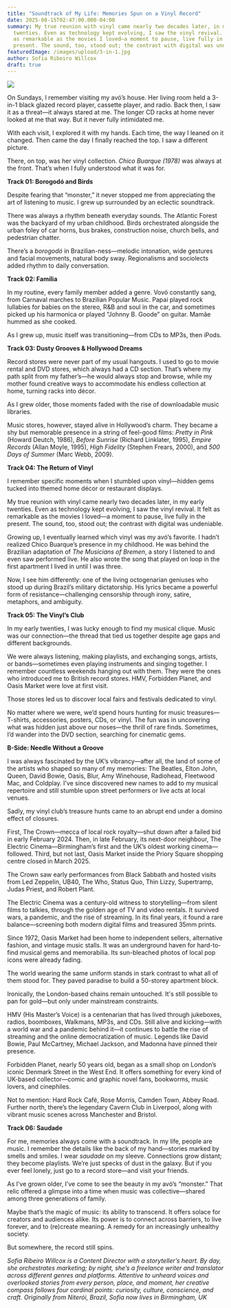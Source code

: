 ```yaml
---
title: "Soundtrack of My Life: Memories Spun on a Vinyl Record"
date: 2025-08-15T02:47:00.000-04:00
summary: My true reunion with vinyl came nearly two decades later, in my early
  twenties. Even as technology kept evolving, I saw the vinyl revival. It felt
  as remarkable as the movies I loved—a moment to pause, live fully in the
  present. The sound, too, stood out; the contrast with digital was undeniable.
featuredImage: /images/upload/3-in-1.jpg
author: Sofia Ribeiro Willcox
draft: true
---
```



![](/images/upload/3-in-1.jpg)

On Sundays, I remember visiting my avó’s house. Her living room held a 3-in-1 black glazed record player, cassette player, and radio. Back then, I saw it as a threat—it always stared at me. The longer CD racks at home never looked at me that way. But it never fully intimidated me.

With each visit, I explored it with my hands. Each time, the way I leaned on it changed. Then came the day I finally reached the top. I saw a different picture.

There, on top, was her vinyl collection. *Chico Buarque (1978)* was always at the front. That’s when I fully understood what it was for.

**Track 01: Borogodó and Birds**

Despite fearing that “monster,” it never stopped me from appreciating the art of listening to music. I grew up surrounded by an eclectic soundtrack.

There was always a rhythm beneath everyday sounds. The Atlantic Forest was the backyard of my urban childhood. Birds orchestrated alongside the urban foley of car horns, bus brakes, construction noise, church bells, and pedestrian chatter.

There’s a *borogodó* in Brazilian-ness—melodic intonation, wide gestures and facial movements, natural body sway. Regionalisms and sociolects added rhythm to daily conversation.

**Track 02: Família**

In my routine, every family member added a genre. Vovó constantly sang, from Carnaval marches to Brazilian Popular Music. Papai played rock lullabies for babies on the stereo, R&B and soul in the car, and sometimes picked up his harmonica or played “Johnny B. Goode” on guitar. Mamãe hummed as she cooked.

As I grew up, music itself was transitioning—from CDs to MP3s, then iPods.

**Track 03: Dusty Grooves & Hollywood Dreams**

Record stores were never part of my usual hangouts. I used to go to movie rental and DVD stores, which always had a CD section. That’s where my path split from my father’s—he would always stop and browse, while my mother found creative ways to accommodate his endless collection at home, turning racks into décor.

As I grew older, those moments faded with the rise of downloadable music libraries.

Music stores, however, stayed alive in Hollywood’s charm. They became a shy but memorable presence in a string of feel-good films: *Pretty in Pink* (Howard Deutch, 1986), *Before Sunrise* (Richard Linklater, 1995), *Empire Records* (Allan Moyle, 1995), *High Fidelity* (Stephen Frears, 2000), and *500 Days of Summer* (Marc Webb, 2009).

**Track 04: The Return of Vinyl**

I remember specific moments when I stumbled upon vinyl—hidden gems tucked into themed home décor or restaurant displays.

My true reunion with vinyl came nearly two decades later, in my early twenties. Even as technology kept evolving, I saw the vinyl revival. It felt as remarkable as the movies I loved—a moment to pause, live fully in the present. The sound, too, stood out; the contrast with digital was undeniable.

Growing up, I eventually learned which vinyl was my avó’s favorite. I hadn’t realized Chico Buarque’s presence in my childhood. He was behind the Brazilian adaptation of *The Musicians of Bremen*, a story I listened to and even saw performed live. He also wrote the song that played on loop in the first apartment I lived in until I was three.

Now, I see him differently: one of the living octogenarian geniuses who stood up during Brazil’s military dictatorship. His lyrics became a powerful form of resistance—challenging censorship through irony, satire, metaphors, and ambiguity.

**Track 05: The Vinyl’s Club**

In my early twenties, I was lucky enough to find my musical clique. Music was our connection—the thread that tied us together despite age gaps and different backgrounds.

We were always listening, making playlists, and exchanging songs, artists, or bands—sometimes even playing instruments and singing together. I remember countless weekends hanging out with them. They were the ones who introduced me to British record stores. HMV, Forbidden Planet, and Oasis Market were love at first visit.

Those stores led us to discover local fairs and festivals dedicated to vinyl.

No matter where we were, we’d spend hours hunting for music treasures—T-shirts, accessories, posters, CDs, or vinyl. The fun was in uncovering what was hidden just above our noses—the thrill of rare finds. Sometimes, I’d wander into the DVD section, searching for cinematic gems.

**B-Side: Needle Without a Groove**

I was always fascinated by the UK’s vibrancy—after all, the land of some of the artists who shaped so many of my memories: The Beatles, Elton John, Queen, David Bowie, Oasis, Blur, Amy Winehouse, Radiohead, Fleetwood Mac, and Coldplay. I’ve since discovered new names to add to my musical repertoire and still stumble upon street performers or live acts at local venues.

Sadly, my vinyl club’s treasure hunts came to an abrupt end under a domino effect of closures.

First, The Crown—mecca of local rock royalty—shut down after a failed bid in early February 2024. Then, in late February, its next-door neighbour, The Electric Cinema—Birmingham’s first and the UK’s oldest working cinema—followed. Third, but not last, Oasis Market inside the Priory Square shopping centre closed in March 2025.

The Crown saw early performances from Black Sabbath and hosted visits from Led Zeppelin, UB40, The Who, Status Quo, Thin Lizzy, Supertramp, Judas Priest, and Robert Plant.

The Electric Cinema was a century-old witness to storytelling—from silent films to talkies, through the golden age of TV and video rentals. It survived wars, a pandemic, and the rise of streaming. In its final years, it found a rare balance—screening both modern digital films and treasured 35mm prints.

Since 1972, Oasis Market had been home to independent sellers, alternative fashion, and vintage music stalls. It was an underground haven for hard-to-find musical gems and memorabilia. Its sun-bleached photos of local pop icons were already fading.

The world wearing the same uniform stands in stark contrast to what all of them stood for. They paved paradise to build a 50-storey apartment block.

Ironically, the London-based chains remain untouched. It's still possible to pan for gold—but only under mainstream constraints.

HMV (His Master’s Voice) is a centenarian that has lived through jukeboxes, radios, boomboxes, Walkmans, MP3s, and CDs. Still alive and kicking—with a world war and a pandemic behind it—it continues to battle the rise of streaming and the online democratization of music. Legends like David Bowie, Paul McCartney, Michael Jackson, and Madonna have pinned their presence.

Forbidden Planet, nearly 50 years old, began as a small shop on London’s iconic Denmark Street in the West End. It offers something for every kind of UK-based collector—comic and graphic novel fans, bookworms, music lovers, and cinephiles.

Not to mention: Hard Rock Café, Rose Morris, Camden Town, Abbey Road. Further north, there’s the legendary Cavern Club in Liverpool, along with vibrant music scenes across Manchester and Bristol.

**Track 06: Saudade**

For me, memories always come with a soundtrack. In my life, people are music. I remember the details like the back of my hand—stories marked by smells and smiles. I wear *saudade* on my sleeve. Connections grow distant; they become playlists. We’re just specks of dust in the galaxy. But if you ever feel lonely, just go to a record store—and visit your friends.

As I’ve grown older, I’ve come to see the beauty in my avó’s “monster.” That relic offered a glimpse into a time when music was collective—shared among three generations of family.

Maybe that’s the magic of music: its ability to transcend. It offers solace for creators and audiences alike. Its power is to connect across barriers, to live forever, and to (re)create meaning. A remedy for an increasingly unhealthy society.

But somewhere, the record still spins.

*Sofia Ribeiro Willcox is a Content Director with a storyteller’s heart. By day, she orchestrates marketing; by night, she’s a freelance writer and translator across different genres and platforms. Attentive to unheard voices and overlooked stories from every person, place, and moment, her creative compass follows four cardinal points: curiosity, culture, conscience, and craft. Originally from Niterói, Brazil, Sofia now lives in Birmingham, UK*
